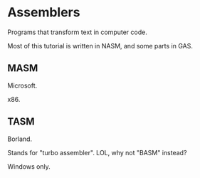 # Assemblers

Programs that transform text in computer code.

Most of this tutorial is written in NASM, and some parts in GAS.

## MASM

Microsoft.

x86.

## TASM

Borland.

Stands for "turbo assembler". LOL, why not "BASM" instead?

Windows only.
